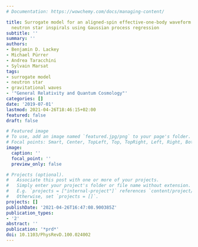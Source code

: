 ```yaml
---
# Documentation: https://wowchemy.com/docs/managing-content/

title: Surrogate model for an aligned-spin effective-one-body waveform model of binary
  neutron star inspirals using Gaussian process regression
subtitle: ''
summary: ''
authors:
- Benjamin D. Lackey
- Michael Pürrer
- Andrea Taracchini
- Sylvain Marsat
tags:
- surrogate model
- neutron star
- gravitational waves
- '"General Relativity and Quantum Cosmology"'
categories: []
date: '2019-07-01'
lastmod: 2021-04-26T18:46:15+02:00
featured: false
draft: false

# Featured image
# To use, add an image named `featured.jpg/png` to your page's folder.
# Focal points: Smart, Center, TopLeft, Top, TopRight, Left, Right, BottomLeft, Bottom, BottomRight.
image:
  caption: ''
  focal_point: ''
  preview_only: false

# Projects (optional).
#   Associate this post with one or more of your projects.
#   Simply enter your project's folder or file name without extension.
#   E.g. `projects = ["internal-project"]` references `content/project/deep-learning/index.md`.
#   Otherwise, set `projects = []`.
projects: []
publishDate: '2021-04-26T16:47:08.900385Z'
publication_types:
- '2'
abstract: ''
publication: '*prd*'
doi: 10.1103/PhysRevD.100.024002
---
```


